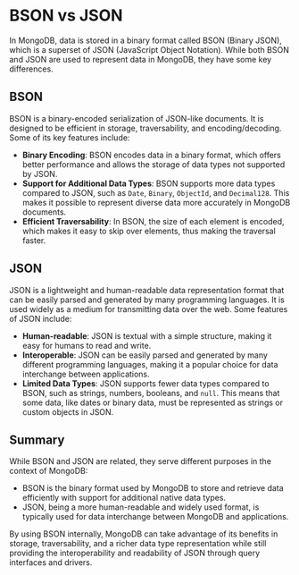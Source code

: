 # BSON vs JSON

In MongoDB, data is stored in a binary format called BSON (Binary JSON), which is a superset of JSON (JavaScript Object Notation). While both BSON and JSON are used to represent data in MongoDB, they have some key differences.

## BSON

BSON is a binary-encoded serialization of JSON-like documents. It is designed to be efficient in storage, traversability, and encoding/decoding. Some of its key features include:

- **Binary Encoding**: BSON encodes data in a binary format, which offers better performance and allows the storage of data types not supported by JSON.
- **Support for Additional Data Types**: BSON supports more data types compared to JSON, such as `Date`, `Binary`, `ObjectId`, and `Decimal128`. This makes it possible to represent diverse data more accurately in MongoDB documents.
- **Efficient Traversability**: In BSON, the size of each element is encoded, which makes it easy to skip over elements, thus making the traversal faster.

## JSON

JSON is a lightweight and human-readable data representation format that can be easily parsed and generated by many programming languages. It is used widely as a medium for transmitting data over the web. Some features of JSON include:

- **Human-readable**: JSON is textual with a simple structure, making it easy for humans to read and write.
- **Interoperable**: JSON can be easily parsed and generated by many different programming languages, making it a popular choice for data interchange between applications.
- **Limited Data Types**: JSON supports fewer data types compared to BSON, such as strings, numbers, booleans, and `null`. This means that some data, like dates or binary data, must be represented as strings or custom objects in JSON.

## Summary

While BSON and JSON are related, they serve different purposes in the context of MongoDB:

- BSON is the binary format used by MongoDB to store and retrieve data efficiently with support for additional native data types.
- JSON, being a more human-readable and widely used format, is typically used for data interchange between MongoDB and applications.

By using BSON internally, MongoDB can take advantage of its benefits in storage, traversability, and a richer data type representation while still providing the interoperability and readability of JSON through query interfaces and drivers.